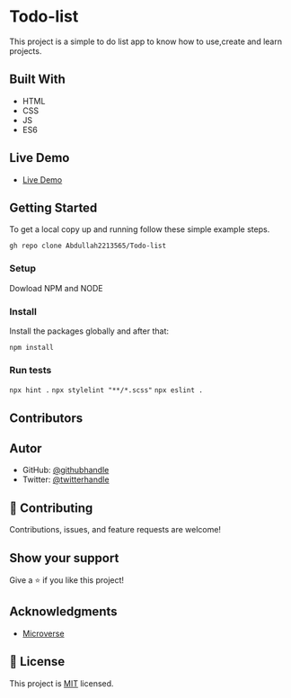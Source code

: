 # Todo-list

This project is a simple to do list app to know how to use,create and learn projects.

## Built With

- HTML
- CSS
- JS
- ES6

## Live Demo

- [Live Demo](https://abdullah2213565.github.io/Todo-list/)

## Getting Started

To get a local copy up and running follow these simple example steps.

`gh repo clone Abdullah2213565/Todo-list`

### Setup

Dowload NPM and NODE

### Install

Install the packages globally and after that:

`npm install`

### Run tests

`npx hint .`
`npx stylelint "**/*.scss"`
`npx eslint .`

## Contributors

## Autor
- GitHub: [@githubhandle](https://github.com/Abdullah2213565)
- Twitter: [@twitterhandle](https://twitter.com/dulakhan024)


## 🤝 Contributing

Contributions, issues, and feature requests are welcome!

## Show your support

Give a ⭐️ if you like this project!

## Acknowledgments

- [Microverse](https://www.microverse.com)

## 📝 License

This project is [MIT](./MIT.md) licensed.
